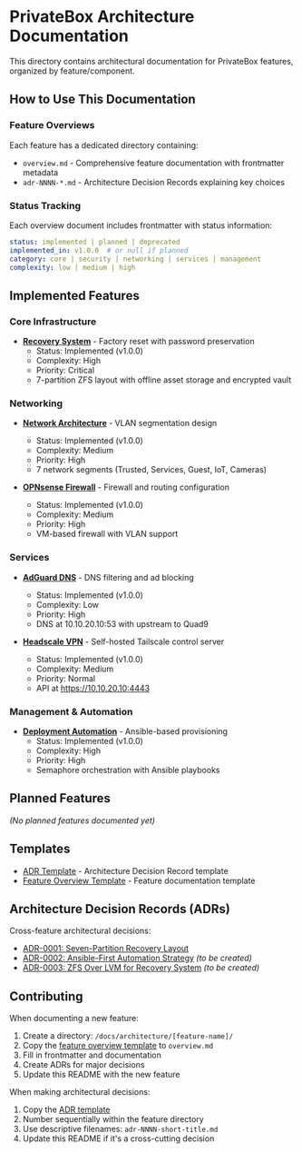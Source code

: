 # PrivateBox Architecture Documentation

This directory contains architectural documentation for PrivateBox features, organized by feature/component.

## How to Use This Documentation

### Feature Overviews
Each feature has a dedicated directory containing:
- `overview.md` - Comprehensive feature documentation with frontmatter metadata
- `adr-NNNN-*.md` - Architecture Decision Records explaining key choices

### Status Tracking
Each overview document includes frontmatter with status information:
```yaml
status: implemented | planned | deprecated
implemented_in: v1.0.0  # or null if planned
category: core | security | networking | services | management
complexity: low | medium | high
```

## Implemented Features

### Core Infrastructure
- **[Recovery System](./recovery-system/)** - Factory reset with password preservation
  - Status: Implemented (v1.0.0)
  - Complexity: High
  - Priority: Critical
  - 7-partition ZFS layout with offline asset storage and encrypted vault

### Networking
- **[Network Architecture](./network-architecture/)** - VLAN segmentation design
  - Status: Implemented (v1.0.0)
  - Complexity: Medium
  - Priority: High
  - 7 network segments (Trusted, Services, Guest, IoT, Cameras)

- **[OPNsense Firewall](./opnsense-firewall/)** - Firewall and routing configuration
  - Status: Implemented (v1.0.0)
  - Complexity: Medium
  - Priority: High
  - VM-based firewall with VLAN support

### Services
- **[AdGuard DNS](./adguard-dns/)** - DNS filtering and ad blocking
  - Status: Implemented (v1.0.0)
  - Complexity: Low
  - Priority: High
  - DNS at 10.10.20.10:53 with upstream to Quad9

- **[Headscale VPN](./headscale-vpn/)** - Self-hosted Tailscale control server
  - Status: Implemented (v1.0.0)
  - Complexity: Medium
  - Priority: Normal
  - API at https://10.10.20.10:4443

### Management & Automation
- **[Deployment Automation](./deployment-automation/)** - Ansible-based provisioning
  - Status: Implemented (v1.0.0)
  - Complexity: High
  - Priority: High
  - Semaphore orchestration with Ansible playbooks

## Planned Features

_(No planned features documented yet)_

## Templates

- [ADR Template](./adr-template.md) - Architecture Decision Record template
- [Feature Overview Template](./feature-overview-template.md) - Feature documentation template

## Architecture Decision Records (ADRs)

Cross-feature architectural decisions:
- [ADR-0001: Seven-Partition Recovery Layout](./recovery-system/adr-0001-seven-partition-recovery-layout.md)
- [ADR-0002: Ansible-First Automation Strategy](./deployment-automation/adr-0002-ansible-first-automation.md) *(to be created)*
- [ADR-0003: ZFS Over LVM for Recovery System](./recovery-system/adr-0003-zfs-over-lvm.md) *(to be created)*

## Contributing

When documenting a new feature:
1. Create a directory: `/docs/architecture/[feature-name]/`
2. Copy the [feature overview template](./feature-overview-template.md) to `overview.md`
3. Fill in frontmatter and documentation
4. Create ADRs for major decisions
5. Update this README with the new feature

When making architectural decisions:
1. Copy the [ADR template](./adr-template.md)
2. Number sequentially within the feature directory
3. Use descriptive filenames: `adr-NNNN-short-title.md`
4. Update this README if it's a cross-cutting decision
